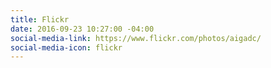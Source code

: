 ```yaml
---
title: Flickr
date: 2016-09-23 10:27:00 -04:00
social-media-link: https://www.flickr.com/photos/aigadc/
social-media-icon: flickr
---
```


